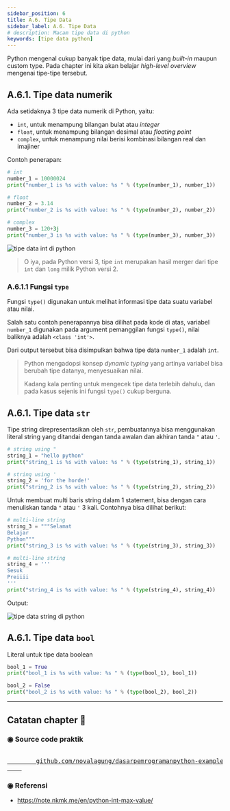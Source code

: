 ```yaml
---
sidebar_position: 6
title: A.6. Tipe Data
sidebar_label: A.6. Tipe Data
# description: Macam tipe data di python
keywords: [tipe data python]
---
```


Python mengenal cukup banyak tipe data, mulai dari yang *built-in* maupun custom type. Pada chapter ini kita akan belajar *high-level overview* mengenai tipe-tipe tersebut.

## A.6.1. Tipe data numerik

Ada setidaknya 3 tipe data numerik di Python, yaitu:

- `int`, untuk menampung bilangan bulat atau *integer*
- `float`, untuk menampung bilangan desimal atau *floating point*
- `complex`, untuk menampung nilai berisi kombinasi bilangan real dan imajiner

Contoh penerapan:

```python
# int
number_1 = 10000024
print("number_1 is %s with value: %s " % (type(number_1), number_1))

# float
number_2 = 3.14
print("number_2 is %s with value: %s " % (type(number_2), number_2))

# complex
number_3 = 120+3j
print("number_3 is %s with value: %s " % (type(number_3), number_3))
```

![tipe data int di python](img/tipe-data-1.png)

> O iya, pada Python versi 3, tipe `int` merupakan hasil merger dari tipe `int` dan `long` milik Python versi 2.

### A.6.1.1 Fungsi `type`

Fungsi `type()` digunakan untuk melihat informasi tipe data suatu variabel atau nilai.

Salah satu contoh penerapannya bisa dilihat pada kode di atas, variabel `number_1` digunakan pada argument pemanggilan fungsi `type()`, nilai baliknya adalah `<class 'int'>`.

Dari output tersebut bisa disimpulkan bahwa tipe data `number_1` adalah `int`.

> Python mengadopsi konsep *dynamic typing* yang artinya variabel bisa berubah tipe datanya, menyesuaikan nilai.
>
> Kadang kala penting untuk mengecek tipe data terlebih dahulu, dan pada kasus sejenis ini fungsi `type()` cukup berguna.

## A.6.1. Tipe data `str`

Tipe string direpresentasikan oleh `str`, pembuatannya bisa menggunakan literal string yang ditandai dengan tanda awalan dan akhiran tanda `"` atau `'`.

```python
# string using "
string_1 = "hello python"
print("string_1 is %s with value: %s " % (type(string_1), string_1))

# string using '
string_2 = 'for the horde!'
print("string_2 is %s with value: %s " % (type(string_2), string_2))
```

Untuk membuat multi baris string dalam 1 statement, bisa dengan cara menuliskan tanda `"` atau `'` 3 kali. Contohnya bisa dilihat berikut:

```python
# multi-line string
string_3 = """Selamat
Belajar
Python"""
print("string_3 is %s with value: %s " % (type(string_3), string_3))

# multi-line string
string_4 = '''
Sesuk
Preiiii
'''
print("string_4 is %s with value: %s " % (type(string_4), string_4))
```

Output:

![tipe data string di python](img/tipe-data-2.png)

## A.6.1. Tipe data `bool`

Literal untuk tipe data boolean

```python
bool_1 = True
print("bool_1 is %s with value: %s " % (type(bool_1), bool_1))

bool_2 = False
print("bool_2 is %s with value: %s " % (type(bool_2), bool_2))
```

---

<div class="section-footnote">

## Catatan chapter 📑

### ◉ Source code praktik

<pre>
    <a href="https://github.com/novalagung/dasarpemrogramanpython-example/tree/master/hello-python">
        github.com/novalagung/dasarpemrogramanpython-example/../hello-python
    </a>
</pre>

### ◉ Referensi

- https://note.nkmk.me/en/python-int-max-value/

</div>
